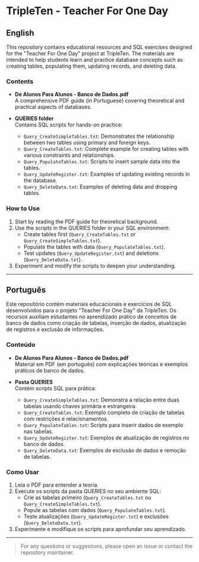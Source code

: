 # TripleTen - Teacher For One Day

## English

This repository contains educational resources and SQL exercises designed for the "Teacher For One Day" project at TripleTen. The materials are intended to help students learn and practice database concepts such as creating tables, populating them, updating records, and deleting data.

### Contents

- **De Alunos Para Alunos - Banco de Dados.pdf**  
  A comprehensive PDF guide (in Portuguese) covering theoretical and practical aspects of databases.

- **QUERIES folder**  
  Contains SQL scripts for hands-on practice:
  - `Query_CreateSimpleTables.txt`: Demonstrates the relationship between two tables using primary and foreign keys.
  - `Query_CreateTables.txt`: Complete example for creating tables with various constraints and relationships.
  - `Query_PopulateTables.txt`: Scripts to insert sample data into the tables.
  - `Query_UpdateRegister.txt`: Examples of updating existing records in the database.
  - `Query_DeleteData.txt`: Examples of deleting data and dropping tables.

### How to Use

1. Start by reading the PDF guide for theoretical background.
2. Use the scripts in the QUERIES folder in your SQL environment:
   - Create tables first (`Query_CreateTables.txt` or `Query_CreateSimpleTables.txt`).
   - Populate the tables with data (`Query_PopulateTables.txt`).
   - Test updates (`Query_UpdateRegister.txt`) and deletions (`Query_DeleteData.txt`).
3. Experiment and modify the scripts to deepen your understanding.

---

## Português

Este repositório contém materiais educacionais e exercícios de SQL desenvolvidos para o projeto "Teacher For One Day" da TripleTen. Os recursos auxiliam estudantes no aprendizado prático de conceitos de banco de dados como criação de tabelas, inserção de dados, atualização de registros e exclusão de informações.

### Conteúdo

- **De Alunos Para Alunos - Banco de Dados.pdf**  
  Material em PDF (em português) com explicações teóricas e exemplos práticos de banco de dados.

- **Pasta QUERIES**  
  Contém scripts SQL para prática:
  - `Query_CreateSimpleTables.txt`: Demonstra a relação entre duas tabelas usando chaves primária e estrangeira.
  - `Query_CreateTables.txt`: Exemplo completo de criação de tabelas com restrições e relacionamentos.
  - `Query_PopulateTables.txt`: Scripts para inserir dados de exemplo nas tabelas.
  - `Query_UpdateRegister.txt`: Exemplos de atualização de registros no banco de dados.
  - `Query_DeleteData.txt`: Exemplos de exclusão de dados e remoção de tabelas.

### Como Usar

1. Leia o PDF para entender a teoria.
2. Execute os scripts da pasta QUERIES no seu ambiente SQL:
   - Crie as tabelas primeiro (`Query_CreateTables.txt` ou `Query_CreateSimpleTables.txt`).
   - Popule as tabelas com dados (`Query_PopulateTables.txt`).
   - Teste atualizações (`Query_UpdateRegister.txt`) e exclusões (`Query_DeleteData.txt`).
3. Experimente e modifique os scripts para aprofundar seu aprendizado.

---

> For any questions or suggestions, please open an issue or contact the repository maintainer.
